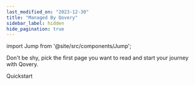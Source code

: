 ```yaml
---
last_modified_on: "2023-12-30"
title: "Managed By Qovery"
sidebar_label: hidden
hide_pagination: true
---
```


import Jump from '@site/src/components/Jump';

Don't be shy, pick the first page you want to read and start your journey with Qovery.

<Jump to="/docs/getting-started/install-qovery/azure/cluster-managed-by-qovery/quickstart">Quickstart</Jump>



